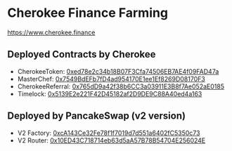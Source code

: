 # Cherokee Finance Farming

https://www.cherokee.finance

## Deployed Contracts by Cherokee

- CherokeeToken: [0xed78e2c34b18B07F3Cfa74506EB7AE4f09FAD47a](https://bscscan.com/address/0xed78e2c34b18B07F3Cfa74506EB7AE4f09FAD47a)
- MasterChef: [0x7549BdEFb7fD4ad954170E1ee1Ef8269D08170F3](https://bscscan.com/address/0x7549BdEFb7fD4ad954170E1ee1Ef8269D08170F3)
- CherokeeReferral: [0x765dD9a42f38b6CC3a03911E3B8f7Ae052aE0185](https://bscscan.com/address/0x765dD9a42f38b6CC3a03911E3B8f7Ae052aE0185)
- Timelock: [0x5139E2e221F42D45182af2D9DE9C88A40ed4a163](https://bscscan.com/address/0x5139E2e221F42D45182af2D9DE9C88A40ed4a163)

## Deployed by PancakeSwap (v2 version)

- V2 Factory: [0xcA143Ce32Fe78f1f7019d7d551a6402fC5350c73](https://bscscan.com/address/0xcA143Ce32Fe78f1f7019d7d551a6402fC5350c73)
- V2 Router:  [0x10ED43C718714eb63d5aA57B78B54704E256024E](https://bscscan.com/address/0x10ED43C718714eb63d5aA57B78B54704E256024E)
